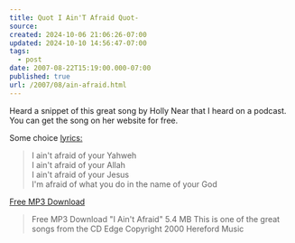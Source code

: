 ```yaml
---
title: Quot I Ain'T Afraid Quot-
source: 
created: 2024-10-06 21:06:26-07:00
updated: 2024-10-10 14:56:47-07:00
tags:
  - post
date: 2007-08-22T15:19:00.000-07:00
published: true
url: /2007/08/ain-afraid.html
---
```



Heard a snippet of this great song by Holly Near that I heard on a podcast.  You can get the song on her website for free.  
  
Some choice [lyrics:](https://www.hollynear.com/lyrics/i.aint.afraid.html)  

> I ain't afraid of your Yahweh  
> I ain't afraid of your Allah  
> I ain't afraid of your Jesus  
> I'm afraid of what you do in the name of your God

  
[Free MP3 Download](https://www.hollynear.com/free.download.html)  

> Free MP3 Download "I Ain't Afraid" 5.4 MB This is one of the great songs from the CD Edge Copyright 2000 Hereford Music